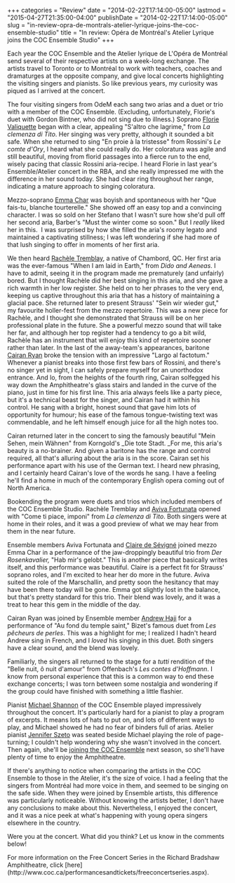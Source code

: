 +++
categories = "Review"
date = "2014-02-22T17:14:00-05:00"
lastmod = "2015-04-27T21:35:00-04:00"
publishDate = "2014-02-22T17:14:00-05:00"
slug = "in-review-opra-de-montrals-atelier-lyrique-joins-the-coc-ensemble-studio"
title = "In review: Opéra de Montréal&#039;s Atelier Lyrique joins the COC Ensemble Studio"
+++

Each year the COC Ensemble and the Atelier lyrique de L'Opéra de Montréal send several of their respective artists on a week-long exchange. The artists travel to Toronto or to Montréal to work with teachers, coaches and dramaturges at the opposite company, and give local concerts highlighting the visiting singers and pianists. So like previous years, my curiosity was piqued as I arrived at the concert.

The four visiting singers from OdeM each sang two arias and a duet or trio with a member of the COC Ensemble. (Excluding, unfortunately, Florie's duet with Gordon Bintner, who did not sing due to illness.) Soprano [Florie Valiquette](http://www.operademontreal.com/fr/mediatheque#!/florie-valiquette-canada) began with a clear, appealing "S'altro che lagrime," from _La clemenza di Tito_. Her singing was very pretty, although it sounded a bit safe. When she returned to sing "En proie à la tristesse" from Rossini's _Le comte d'Ory_, I heard what she could really do. Her coloratura was agile and still beautiful, moving from florid passages into a fierce run to the end, wisely pacing that classic Rossini aria-recipe. I heard Florie in last year's Ensemble/Atelier concert in the RBA, and she really impressed me with the difference in her sound today. She had clear ring throughout her range, indicating a mature approach to singing coloratura.

Mezzo-soprano [Emma Char](http://www.emmachar.com/) was boyish and spontaneous with her "Que fais-tu, blanche tourterelle." She showed off an easy top and a convincing character. I was so sold on her Stefano that I wasn't sure how she'd pull off her second aria, Barber's "Must the winter come so soon." But I _really_ liked her in this.  I was surprised by how she filled the aria's roomy legato and maintained a captivating stillness; I was left wondering if she had more of that lush singing to offer in moments of her first aria.

We then heard [Rachèle Tremblay](http://www.operademontreal.com/en/multimedia#!/rachele-tremblay-canada), a native of Chambord, QC. Her first aria was the ever-famous "When I am laid in Earth," from _Dido and Aeneas_. I have to admit, seeing it in the program made me prematurely (and unfairly) bored. But I thought Rachèle did her best singing in this aria, and she gave a rich warmth in her low register. She held on to her phrases to the very end, keeping us captive throughout this aria that has a history of maintaining a glacial pace. She returned later to present Strauss' "Sein wir wieder gut," my favourite holler-fest from the mezzo repertoire. This was a new piece for Rachèle, and I thought she demonstrated that Strauss will be on her professional plate in the future. She a powerful mezzo sound that will take her far, and although her top register had a tendency to go a bit wild, Rachèle has an instrument that will enjoy this kind of repertoire sooner rather than later.
In the last of the away-team's appearances, baritone [Cairan Ryan](http://www.cairanryan.com/) broke the tension with an impressive "Largo al factotum." Whenever a pianist breaks into those first few bars of Rossini, and there's no singer yet in sight, I can safely prepare myself for an unorthodox entrance. And lo, from the heights of the fourth ring, Cairan solfegged his way down the Amphitheatre's glass stairs and landed in the curve of the piano, just in time for his first line. This aria always feels like a party piece, but it's a technical beast for the singer, and Cairan had it within his control. He sang with a bright, honest sound that gave him lots of opportunity for humour; his ease of the famous tongue-twisting text was commendable, and he left himself enough juice for all the high notes too.

Cairan returned later in the concert to sing the famously beautiful "Mein Sehen, mein Wähnen" from Korngold's _Die tote Stadt. _For me, this aria's beauty is a no-brainer. And given a baritone has the range and control required, all that's alluring about the aria is in the score. Cairan set his performance apart with his use of the German text. I heard new phrasing, and I certainly heard Cairan's love of the words he sang. I have a feeling he'll find a home in much of the contemporary English opera coming out of North America.

Bookending the program were duets and trios which included members of the COC Ensemble Studio. Rachèle Tremblay and [Aviva Fortunata](https://twitter.com/AvivaFortunata) opened with "Come ti piace, imponi" from _La clemenza di Tito_. Both singers were at home in their roles, and it was a good preview of what we may hear from them in the near future.

Ensemble members Aviva Fortunata and [Claire de Sévigné](http://www.clairedesevigne.com/) joined mezzo Emma Char in a performance of the jaw-droppingly beautiful trio from _Der Rosenkavalier,_ "Hab mir's gelobt." This is another piece that basically writes itself, and this performance was beautiful. Claire is a perfect fit for Strauss' soprano roles, and I'm excited to hear her do more in the future. Aviva suited the role of the Marschallin, and pretty soon the hesitancy that may have been there today will be gone. Emma got slightly lost in the balance, but that's pretty standard for this trio. Their blend was lovely, and it was a treat to hear this gem in the middle of the day.

Cairan Ryan was joined by Ensemble member [Andrew Haji](http://www.andrewhaji.com/) for a performance of "Au fond du temple saint," Bizet's famous duet from _Les pêcheurs de perles_. This was a highlight for me; I realized I hadn't heard Andrew sing in French, and I _loved_ his singing in this duet. Both singers have a clear sound, and the blend was lovely.

Familiarly, the singers all returned to the stage for a _tutti_ rendition of the "Belle nuit, ô nuit d'amour" from Offenbach's _Les contes d'Hoffmann_. I know from personal experience that this is a common way to end these exchange concerts; I was torn between some nostalgia and wondering if the group could have finished with something a little flashier.

Pianist [Michael Shannon](http://michaelshannon.ca/) of the COC Ensemble played impressively throughout the concert. It's particularly hard for a pianist to play a program of excerpts. It means lots of hats to put on, and lots of different ways to play, and Michael showed he had no fear of binders full of arias. Atelier pianist [Jennifer Szeto](http://www.operademontreal.com/en/multimedia#!/jennifer-szeto-canada) was seated beside Michael playing the role of page-turning; I couldn't help wondering why she wasn't involved in the concert. Then again, she'll be [joining the COC Ensemble](http://www.coc.ca/aboutthecoc/mediaroom/MediaReleases.aspx?EntryID=28627) next season, so she'll have plenty of time to enjoy the Amphitheatre.

If there's anything to notice when comparing the artists in the COC Ensemble to those in the Atelier, it's the size of voice. I had a feeling that the singers from Montréal had more voice in them, and seemed to be singing on the safe side. When they were joined by Ensemble artists, this difference was particularly noticeable. Without knowing the artists better, I don't have any conclusions to make about this. Nevertheless, I enjoyed the concert, and it was a nice peek at what's happening with young opera singers elsewhere in the country.

Were you at the concert. What did you think? Let us know in the comments below!

<div class="intro">For more information on the Free Concert Series in the Richard Bradshaw Amphitheatre, click [here](http://www.coc.ca/performancesandtickets/freeconcertseries.aspx).</div>
